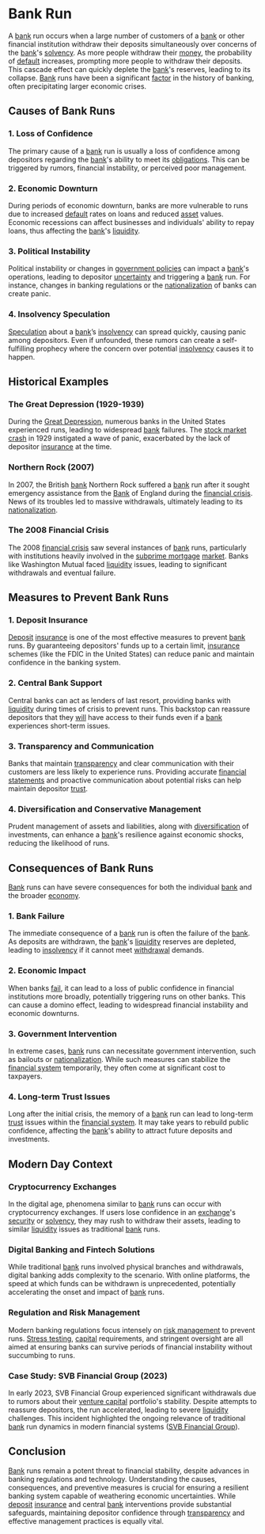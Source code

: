 # Bank Run

A [bank](../b/bank.md) run occurs when a large number of customers of a [bank](../b/bank.md) or other financial institution withdraw their deposits simultaneously over concerns of the [bank](../b/bank.md)'s [solvency](../s/solvency.md). As more people withdraw their [money](../m/money.md), the probability of [default](../d/default.md) increases, prompting more people to withdraw their deposits. This cascade effect can quickly deplete the [bank](../b/bank.md)'s reserves, leading to its collapse. [Bank](../b/bank.md) runs have been a significant [factor](../f/factor.md) in the history of banking, often precipitating larger economic crises.

## Causes of Bank Runs

### 1. Loss of Confidence
The primary cause of a [bank](../b/bank.md) run is usually a loss of confidence among depositors regarding the [bank](../b/bank.md)'s ability to meet its [obligations](../o/obligation.md). This can be triggered by rumors, financial instability, or perceived poor management.

### 2. Economic Downturn
During periods of economic downturn, banks are more vulnerable to runs due to increased [default](../d/default.md) rates on loans and reduced [asset](../a/asset.md) values. Economic recessions can affect businesses and individuals' ability to repay loans, thus affecting the [bank](../b/bank.md)'s [liquidity](../l/liquidity.md).

### 3. Political Instability
Political instability or changes in [government policies](../g/government_policies_in_trading.md) can impact a [bank](../b/bank.md)'s operations, leading to depositor [uncertainty](../u/uncertainty_in_trading.md) and triggering a [bank](../b/bank.md) run. For instance, changes in banking regulations or the [nationalization](../n/nationalization.md) of banks can create panic.

### 4. Insolvency Speculation
[Speculation](../s/speculation.md) about a [bank](../b/bank.md)’s [insolvency](../i/insolvency.md) can spread quickly, causing panic among depositors. Even if unfounded, these rumors can create a self-fulfilling prophecy where the concern over potential [insolvency](../i/insolvency.md) causes it to happen.

## Historical Examples

### The Great Depression (1929-1939)
During the [Great Depression](../g/great_depression.md), numerous banks in the United States experienced runs, leading to widespread [bank](../b/bank.md) failures. The [stock market crash](../s/stock_market_crash.md) in 1929 instigated a wave of panic, exacerbated by the lack of depositor [insurance](../i/insurance.md) at the time.

### Northern Rock (2007)
In 2007, the British [bank](../b/bank.md) Northern Rock suffered a [bank](../b/bank.md) run after it sought emergency assistance from the [Bank](../b/bank.md) of England during the [financial crisis](../f/financial_crisis.md). News of its troubles led to massive withdrawals, ultimately leading to its [nationalization](../n/nationalization.md).

### The 2008 Financial Crisis
The 2008 [financial crisis](../f/financial_crisis.md) saw several instances of [bank](../b/bank.md) runs, particularly with institutions heavily involved in the [subprime mortgage](../s/subprime_mortgage.md) [market](../m/market.md). Banks like Washington Mutual faced [liquidity](../l/liquidity.md) issues, leading to significant withdrawals and eventual failure.

## Measures to Prevent Bank Runs

### 1. Deposit Insurance
[Deposit](../d/deposit.md) [insurance](../i/insurance.md) is one of the most effective measures to prevent [bank](../b/bank.md) runs. By guaranteeing depositors' funds up to a certain limit, [insurance](../i/insurance.md) schemes (like the FDIC in the United States) can reduce panic and maintain confidence in the banking system.

### 2. Central Bank Support
Central banks can act as lenders of last resort, providing banks with [liquidity](../l/liquidity.md) during times of crisis to prevent runs. This backstop can reassure depositors that they [will](../w/will.md) have access to their funds even if a [bank](../b/bank.md) experiences short-term issues.

### 3. Transparency and Communication
Banks that maintain [transparency](../t/transparency.md) and clear communication with their customers are less likely to experience runs. Providing accurate [financial statements](../f/financial_statements.md) and proactive communication about potential risks can help maintain depositor [trust](../t/trust.md).

### 4. Diversification and Conservative Management
Prudent management of assets and liabilities, along with [diversification](../d/diversification.md) of investments, can enhance a [bank](../b/bank.md)'s resilience against economic shocks, reducing the likelihood of runs.

## Consequences of Bank Runs

[Bank](../b/bank.md) runs can have severe consequences for both the individual [bank](../b/bank.md) and the broader [economy](../e/economy.md). 

### 1. Bank Failure
The immediate consequence of a [bank](../b/bank.md) run is often the failure of the [bank](../b/bank.md). As deposits are withdrawn, the [bank](../b/bank.md)'s [liquidity](../l/liquidity.md) reserves are depleted, leading to [insolvency](../i/insolvency.md) if it cannot meet [withdrawal](../w/withdrawal.md) demands.

### 2. Economic Impact
When banks [fail](../f/fail.md), it can lead to a loss of public confidence in financial institutions more broadly, potentially triggering runs on other banks. This can cause a domino effect, leading to widespread financial instability and economic downturns.

### 3. Government Intervention
In extreme cases, [bank](../b/bank.md) runs can necessitate government intervention, such as bailouts or [nationalization](../n/nationalization.md). While such measures can stabilize the [financial system](../f/financial_system.md) temporarily, they often come at significant cost to taxpayers.

### 4. Long-term Trust Issues
Long after the initial crisis, the memory of a [bank](../b/bank.md) run can lead to long-term [trust](../t/trust.md) issues within the [financial system](../f/financial_system.md). It may take years to rebuild public confidence, affecting the [bank](../b/bank.md)'s ability to attract future deposits and investments.

## Modern Day Context

### Cryptocurrency Exchanges
In the digital age, phenomena similar to [bank](../b/bank.md) runs can occur with cryptocurrency exchanges. If users lose confidence in an [exchange](../e/exchange.md)'s [security](../s/security.md) or [solvency](../s/solvency.md), they may rush to withdraw their assets, leading to similar [liquidity](../l/liquidity.md) issues as traditional [bank](../b/bank.md) runs.

### Digital Banking and Fintech Solutions
While traditional [bank](../b/bank.md) runs involved physical branches and withdrawals, digital banking adds complexity to the scenario. With online platforms, the speed at which funds can be withdrawn is unprecedented, potentially accelerating the onset and impact of [bank](../b/bank.md) runs.

### Regulation and Risk Management
Modern banking regulations focus intensely on [risk management](../r/risk_management.md) to prevent runs. [Stress testing](../s/stress_testing.md), [capital](../c/capital.md) requirements, and stringent oversight are all aimed at ensuring banks can survive periods of financial instability without succumbing to runs.

### Case Study: SVB Financial Group (2023)
In early 2023, SVB Financial Group experienced significant withdrawals due to rumors about their [venture capital](../v/venture_capital.md) portfolio's stability. Despite attempts to reassure depositors, the run accelerated, leading to severe [liquidity](../l/liquidity.md) challenges. This incident highlighted the ongoing relevance of traditional [bank](../b/bank.md) run dynamics in modern financial systems ([SVB Financial Group](https://www.svb.com/)).

## Conclusion

[Bank](../b/bank.md) runs remain a potent threat to financial stability, despite advances in banking regulations and technology. Understanding the causes, consequences, and preventive measures is crucial for ensuring a resilient banking system capable of weathering economic uncertainties. While [deposit](../d/deposit.md) [insurance](../i/insurance.md) and central [bank](../b/bank.md) interventions provide substantial safeguards, maintaining depositor confidence through [transparency](../t/transparency.md) and effective management practices is equally vital.